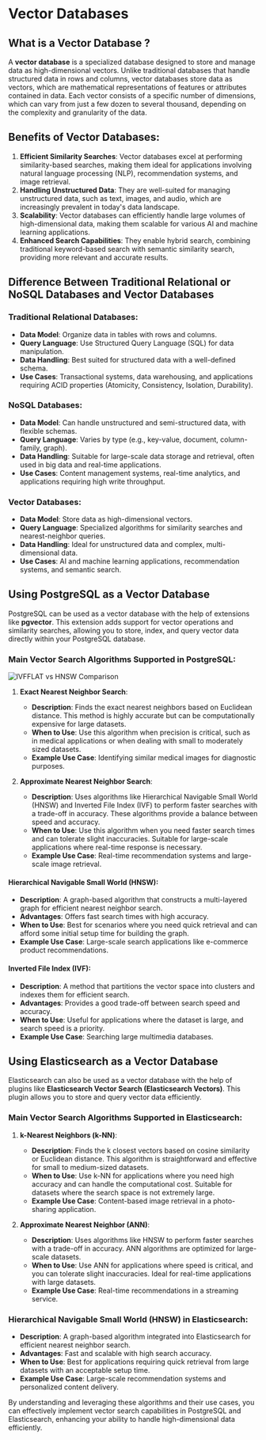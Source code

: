 # Vector Databases
## What is a Vector Database ?
A **vector database** is a specialized database designed to store and manage data as high-dimensional vectors. Unlike traditional databases that handle structured data in rows and columns, vector databases store data as vectors, which are mathematical representations of features or attributes contained in data. Each vector consists of a specific number of dimensions, which can vary from just a few dozen to several thousand, depending on the complexity and granularity of the data.

## Benefits of Vector Databases:
1. **Efficient Similarity Searches**: Vector databases excel at performing similarity-based searches, making them ideal for applications involving natural language processing (NLP), recommendation systems, and image retrieval.
2. **Handling Unstructured Data**: They are well-suited for managing unstructured data, such as text, images, and audio, which are increasingly prevalent in today's data landscape.
3. **Scalability**: Vector databases can efficiently handle large volumes of high-dimensional data, making them scalable for various AI and machine learning applications.
4. **Enhanced Search Capabilities**: They enable hybrid search, combining traditional keyword-based search with semantic similarity search, providing more relevant and accurate results.

## Difference Between Traditional Relational or NoSQL Databases and Vector Databases

### Traditional Relational Databases:
- **Data Model**: Organize data in tables with rows and columns.
- **Query Language**: Use Structured Query Language (SQL) for data manipulation.
- **Data Handling**: Best suited for structured data with a well-defined schema.
- **Use Cases**: Transactional systems, data warehousing, and applications requiring ACID properties (Atomicity, Consistency, Isolation, Durability).

### NoSQL Databases:
- **Data Model**: Can handle unstructured and semi-structured data, with flexible schemas.
- **Query Language**: Varies by type (e.g., key-value, document, column-family, graph).
- **Data Handling**: Suitable for large-scale data storage and retrieval, often used in big data and real-time applications.
- **Use Cases**: Content management systems, real-time analytics, and applications requiring high write throughput.

### Vector Databases:
- **Data Model**: Store data as high-dimensional vectors.
- **Query Language**: Specialized algorithms for similarity searches and nearest-neighbor queries.
- **Data Handling**: Ideal for unstructured data and complex, multi-dimensional data.
- **Use Cases**: AI and machine learning applications, recommendation systems, and semantic search.


## Using PostgreSQL as a Vector Database

PostgreSQL can be used as a vector database with the help of extensions like **pgvector**. This extension adds support for vector operations and similarity searches, allowing you to store, index, and query vector data directly within your PostgreSQL database.

### Main Vector Search Algorithms Supported in PostgreSQL:

![IVFFLAT vs HNSW Comparison](https://medium.com/@bavalpreetsinghh/pgvector-hnsw-vs-ivfflat-a-comprehensive-study-21ce0aaab931)

1. **Exact Nearest Neighbor Search**:
   - **Description**: Finds the exact nearest neighbors based on Euclidean distance. This method is highly accurate but can be computationally expensive for large datasets.
   - **When to Use**: Use this algorithm when precision is critical, such as in medical applications or when dealing with small to moderately sized datasets.
   - **Example Use Case**: Identifying similar medical images for diagnostic purposes.

2. **Approximate Nearest Neighbor Search**:
   - **Description**: Uses algorithms like Hierarchical Navigable Small World (HNSW) and Inverted File Index (IVF) to perform faster searches with a trade-off in accuracy. These algorithms provide a balance between speed and accuracy.
   - **When to Use**: Use this algorithm when you need faster search times and can tolerate slight inaccuracies. Suitable for large-scale applications where real-time response is necessary.
   - **Example Use Case**: Real-time recommendation systems and large-scale image retrieval.

#### Hierarchical Navigable Small World (HNSW):
   - **Description**: A graph-based algorithm that constructs a multi-layered graph for efficient nearest neighbor search.
   - **Advantages**: Offers fast search times with high accuracy.
   - **When to Use**: Best for scenarios where you need quick retrieval and can afford some initial setup time for building the graph.
   - **Example Use Case**: Large-scale search applications like e-commerce product recommendations.

#### Inverted File Index (IVF):
   - **Description**: A method that partitions the vector space into clusters and indexes them for efficient search.
   - **Advantages**: Provides a good trade-off between search speed and accuracy.
   - **When to Use**: Useful for applications where the dataset is large, and search speed is a priority.
   - **Example Use Case**: Searching large multimedia databases.

## Using Elasticsearch as a Vector Database

Elasticsearch can also be used as a vector database with the help of plugins like **Elasticsearch Vector Search (Elasticsearch Vectors)**. This plugin allows you to store and query vector data efficiently.

### Main Vector Search Algorithms Supported in Elasticsearch:

1. **k-Nearest Neighbors (k-NN)**:
   - **Description**: Finds the k closest vectors based on cosine similarity or Euclidean distance. This algorithm is straightforward and effective for small to medium-sized datasets.
   - **When to Use**: Use k-NN for applications where you need high accuracy and can handle the computational cost. Suitable for datasets where the search space is not extremely large.
   - **Example Use Case**: Content-based image retrieval in a photo-sharing application.

2. **Approximate Nearest Neighbor (ANN)**:
   - **Description**: Uses algorithms like HNSW to perform faster searches with a trade-off in accuracy. ANN algorithms are optimized for large-scale datasets.
   - **When to Use**: Use ANN for applications where speed is critical, and you can tolerate slight inaccuracies. Ideal for real-time applications with large datasets.
   - **Example Use Case**: Real-time recommendations in a streaming service.

### Hierarchical Navigable Small World (HNSW) in Elasticsearch:
   - **Description**: A graph-based algorithm integrated into Elasticsearch for efficient nearest neighbor search.
   - **Advantages**: Fast and scalable with high search accuracy.
   - **When to Use**: Best for applications requiring quick retrieval from large datasets with an acceptable setup time.
   - **Example Use Case**: Large-scale recommendation systems and personalized content delivery.

By understanding and leveraging these algorithms and their use cases, you can effectively implement vector search capabilities in PostgreSQL and Elasticsearch, enhancing your ability to handle high-dimensional data efficiently.
